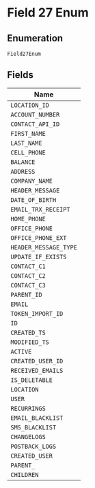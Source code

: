 
# Field 27 Enum

## Enumeration

`Field27Enum`

## Fields

| Name |
|  --- |
| `LOCATION_ID` |
| `ACCOUNT_NUMBER` |
| `CONTACT_API_ID` |
| `FIRST_NAME` |
| `LAST_NAME` |
| `CELL_PHONE` |
| `BALANCE` |
| `ADDRESS` |
| `COMPANY_NAME` |
| `HEADER_MESSAGE` |
| `DATE_OF_BIRTH` |
| `EMAIL_TRX_RECEIPT` |
| `HOME_PHONE` |
| `OFFICE_PHONE` |
| `OFFICE_PHONE_EXT` |
| `HEADER_MESSAGE_TYPE` |
| `UPDATE_IF_EXISTS` |
| `CONTACT_C1` |
| `CONTACT_C2` |
| `CONTACT_C3` |
| `PARENT_ID` |
| `EMAIL` |
| `TOKEN_IMPORT_ID` |
| `ID` |
| `CREATED_TS` |
| `MODIFIED_TS` |
| `ACTIVE` |
| `CREATED_USER_ID` |
| `RECEIVED_EMAILS` |
| `IS_DELETABLE` |
| `LOCATION` |
| `USER` |
| `RECURRINGS` |
| `EMAIL_BLACKLIST` |
| `SMS_BLACKLIST` |
| `CHANGELOGS` |
| `POSTBACK_LOGS` |
| `CREATED_USER` |
| `PARENT_` |
| `CHILDREN` |

